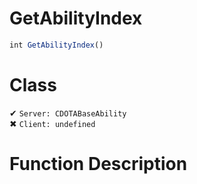 # GetAbilityIndex
```js	
int GetAbilityIndex()
```
# Class
✔ `Server: CDOTABaseAbility`  
✖ `Client: undefined`  

# Function Description

